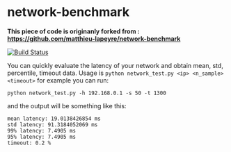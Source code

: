 # network-benchmark
**This piece of code is originanly forked from : https://github.com/matthieu-lapeyre/network-benchmark**

[![Build Status](https://travis-ci.org/Flukas88/network-benchmark.svg?branch=master)](https://travis-ci.org/Flukas88/network-benchmark)

You can quickly evaluate the latency of your network and obtain mean, std, percentile, timeout data. 
Usage is `python network_test.py <ip> <n_sample> <timeout>` for example you can run:
```console
python network_test.py -h 192.168.0.1 -s 50 -t 1300
```
and the output will be something like this:

``` console
mean latency: 19.0138426854 ms
std latency: 91.3184052069 ms
99% latency: 7.4905 ms
95% latency: 7.4905 ms
timeout: 0.2 %
```
